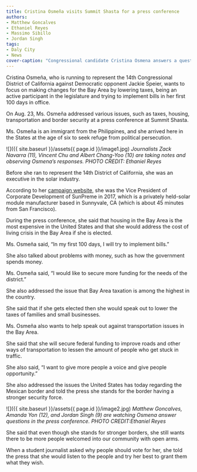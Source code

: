 ```yaml
---
title: Cristina Osmeña visits Summit Shasta for a press conference
authors:
- Matthew Goncalves
- Ethaniel Reyes
- Massimo Sibillo
- Jordan Singh
tags:
- Daly City
- News
cover-caption: "Congressional candidate Cristina Osmena answers a question from one of the student journalists. PHOTO CREDIT: Ethaniel Reyes"
---
```

Cristina Osmeña, who is running to represent the 14th Congressional District of California against Democratic opponent Jackie Speier, 
wants to focus on making changes for the Bay Area by lowering taxes, being an active participant in the legislature and
trying to implement bills in her first 100 days in office.

On Aug. 23, Ms. Osmeña addressed various issues, such as taxes, housing, transportation and border security at a press conference at
Summit Shasta.

Ms. Osmeña is an immigrant from the Philippines, and she arrived here in the States at the age of six to seek refuge from political 
persecution.

![]({{ site.baseurl }}/assets{{ page.id }}/image1.jpg)
*Journalists Zack Navarra (11), Vincent Chu and Albert Chang-Yoo (10) are taking notes and observing Osmena’s responses. PHOTO CREDIT: Ethaniel Reyes*

Before she ran to represent the 14th District of California, she was an executive in the solar industry.

According to her [campaign website](https://www.osmenaforcongress.com/about/), she was the Vice President of Corporate 
Development of SunPreme in 2017, which is a privately held-solar module manufacturer based in Sunnyvale, CA (which
is about 45 minutes from San Francisco).

During the press conference, she said that housing in the Bay Area is the most expensive in the United States and that she would address
the cost of living crisis in the Bay Area if she is elected.

Ms. Osmeña said, “In my first 100 days, I will try to implement bills.”

She also talked about problems with money, such as how the government spends money.

Ms. Osmeña said, “I would like to secure more funding for the needs of the district.”

She also addressed the issue that Bay Area taxation is among the highest in the country.

She said that if she gets elected then she would speak out to lower the taxes of families and small businesses.

Ms. Osmeña also wants to help speak out against transportation issues in the Bay Area.

She said that she will secure federal funding to improve roads and other ways of transportation to lessen the amount of people who get 
stuck in traffic.

She also said, “I want to give more people a voice and give people opportunity.”

She also addressed the issues the United States has today regarding the Mexican border and told the press she stands for the border having
a stronger security force.

![]({{ site.baseurl }}/assets{{ page.id }}/image2.jpg)
*Matthew Goncalves, Amanda Yon (12), and Jordan Singh (9) are watching Osmena answer questions in the press conference. PHOTO CREDIT:Ethaniel Reyes*

She said that even though she stands for stronger borders, she still wants there to be more people welcomed into our community with open 
arms.

When a student journalist asked why people should vote for her, she told the press that she would listen to the people and try her best
to grant them what they wish.